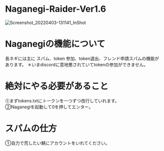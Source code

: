 # Naganegi-Raider-Ver1.6

![Screenshot_20220403-131141_InShot](https://user-images.githubusercontent.com/94958239/164881300-7c95ea2c-df7e-41ac-aa5f-b1a5b2afa65d.jpg)

# Naganegiの機能について
長ネギには主に
スパム、token 参加、token退出、フレンド申請スパムの機能があります。
＊いまdiscordに意地悪されていてtokenの参加ができません。
# 絶対にやる必要があること
⓵まずtokens.txtにトークンを一つずつ改行していれます。<br>
②Naganegiを起動して0を押してエンター。

# スパムの仕方
➀自力で荒したい鯖にアカウントをいれてください。<br>
